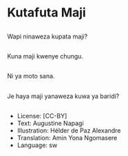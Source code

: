 # Kutafuta Maji

##
Wapi ninaweza kupata maji?

##
Kuna maji kwenye chungu.

##
Ni ya moto sana.

##
Je haya maji yanaweza kuwa ya baridi?

##
* License: [CC-BY]
* Text: Augustine Napagi
* Illustration: Hélder de Paz Alexandre
* Translation: Amin Yona Ngomasere
* Language: sw
